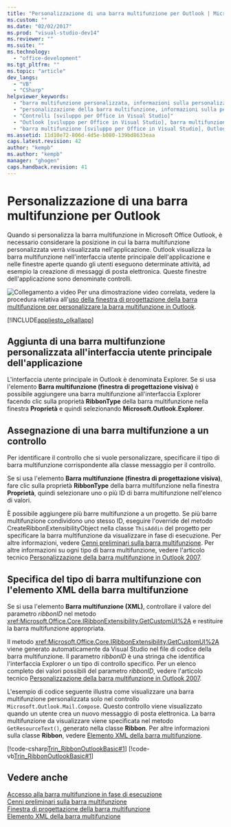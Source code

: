 ```yaml
---
title: "Personalizzazione di una barra multifunzione per Outlook | Microsoft Docs"
ms.custom: ""
ms.date: "02/02/2017"
ms.prod: "visual-studio-dev14"
ms.reviewer: ""
ms.suite: ""
ms.technology: 
  - "office-development"
ms.tgt_pltfrm: ""
ms.topic: "article"
dev_langs: 
  - "VB"
  - "CSharp"
helpviewer_keywords: 
  - "barra multifunzione personalizzata, informazioni sulla personalizzazione della barra multifunzione"
  - "personalizzazione della barra multifunzione, informazioni sulla personalizzazione della barra multifunzione"
  - "Controlli [sviluppo per Office in Visual Studio]"
  - "Outlook [sviluppo per Office in Visual Studio], barra multifunzione"
  - "barra multifunzione [sviluppo per Office in Visual Studio], Outlook"
ms.assetid: 11d10e72-806d-4d5e-b080-139bd8633eaa
caps.latest.revision: 42
author: "kempb"
ms.author: "kempb"
manager: "ghogen"
caps.handback.revision: 41
---
```

# Personalizzazione di una barra multifunzione per Outlook
  Quando si personalizza la barra multifunzione in Microsoft Office Outlook, è necessario considerare la posizione in cui la barra multifunzione personalizzata verrà visualizzata nell'applicazione.  Outlook visualizza la barra multifunzione nell'interfaccia utente principale dell'applicazione e nelle finestre aperte quando gli utenti eseguono determinate attività, ad esempio la creazione di messaggi di posta elettronica.  Queste finestre dell'applicazione sono denominate controlli.  
  
 ![Collegamento a video](../vsto/media/playvideo.png "Collegamento a video") Per una dimostrazione video correlata, vedere la procedura relativa all'[uso della finestra di progettazione della barra multifunzione per personalizzare la barra multifunzione in Outlook](http://go.microsoft.com/fwlink/?LinkID=130312).  
  
 [!INCLUDE[appliesto_olkallapp](../vsto/includes/appliesto-olkallapp-md.md)]  
  
## Aggiunta di una barra multifunzione personalizzata all'interfaccia utente principale dell'applicazione  
 L'interfaccia utente principale in Outlook è denominata Explorer.  Se si usa l'elemento **Barra multifunzione \(finestra di progettazione visiva\)** è possibile aggiungere una barra multifunzione all'interfaccia Explorer facendo clic sulla proprietà **RibbonType** della barra multifunzione nella finestra **Proprietà** e quindi selezionando **Microsoft.Outlook.Explorer**.  
  
## Assegnazione di una barra multifunzione a un controllo  
 Per identificare il controllo che si vuole personalizzare, specificare il tipo di barra multifunzione corrispondente alla classe messaggio per il controllo.  
  
 Se si usa l'elemento **Barra multifunzione \(finestra di progettazione visiva\)**, fare clic sulla proprietà **RibbonType** della barra multifunzione nella finestra **Proprietà**, quindi selezionare uno o più ID di barra multifunzione nell'elenco di valori.  
  
 È possibile aggiungere più barre multifunzione a un progetto.  Se più barre multifunzione condividono uno stesso ID, eseguire l'override del metodo CreateRibbonExtensibilityObject nella classe `ThisAddin` del progetto per specificare la barra multifunzione da visualizzare in fase di esecuzione.  Per altre informazioni, vedere [Cenni preliminari sulla barra multifunzione](../vsto/ribbon-overview.md).  Per altre informazioni su ogni tipo di barra multifunzione, vedere l'articolo tecnico [Personalizzazione della barra multifunzione in Outlook 2007](http://msdn.microsoft.com/it-it/946e97ea-f556-4e84-8fac-01cd9214e170).  
  
## Specifica del tipo di barra multifunzione con l'elemento XML della barra multifunzione  
 Se si usa l'elemento **Barra multifunzione \(XML\)**, controllare il valore del parametro *ribbonID* nel metodo <xref:Microsoft.Office.Core.IRibbonExtensibility.GetCustomUI%2A> e restituire la barra multifunzione appropriata.  
  
 Il metodo <xref:Microsoft.Office.Core.IRibbonExtensibility.GetCustomUI%2A> viene generato automaticamente da Visual Studio nel file di codice della barra multifunzione.  Il parametro *ribbonID* è una stringa che identifica l'interfaccia Explorer o un tipo di controllo specifico.  Per un elenco completo dei valori possibili del parametro *ribbonID*, vedere l'articolo tecnico [Personalizzazione della barra multifunzione in Outlook 2007](http://msdn.microsoft.com/it-it/946e97ea-f556-4e84-8fac-01cd9214e170).  
  
 L'esempio di codice seguente illustra come visualizzare una barra multifunzione personalizzata solo nel controllo `Microsoft.Outlook.Mail.Compose`.  Questo controllo viene visualizzato quando un utente crea un nuovo messaggio di posta elettronica.  La barra multifunzione da visualizzare viene specificata nel metodo `GetResourceText()`, generato nella classe **Ribbon**.  Per altre informazioni sulla classe **Ribbon**, vedere [Elemento XML della barra multifunzione](../vsto/ribbon-xml.md).  
  
 [!code-csharp[Trin_RibbonOutlookBasic#1](../snippets/csharp/VS_Snippets_OfficeSP/Trin_RibbonOutlookBasic/CS/Ribbon1.cs#1)]
 [!code-vb[Trin_RibbonOutlookBasic#1](../snippets/visualbasic/VS_Snippets_OfficeSP/Trin_RibbonOutlookBasic/VB/Ribbon1.vb#1)]  
  
## Vedere anche  
 [Accesso alla barra multifunzione in fase di esecuzione](../vsto/accessing-the-ribbon-at-run-time.md)   
 [Cenni preliminari sulla barra multifunzione](../vsto/ribbon-overview.md)   
 [Finestra di progettazione della barra multifunzione](../vsto/ribbon-designer.md)   
 [Elemento XML della barra multifunzione](../vsto/ribbon-xml.md)  
  
  